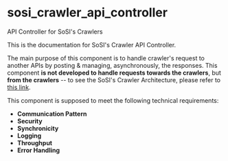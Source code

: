 # sosi_crawler_api_controller
API Controller for SoSI's Crawlers

This is the documentation for SoSI's Crawler API Controller.

The main purpose of this component is to handle crawler's request to another APIs by posting & managing, asynchronously, the responses. This component **is not developed to handle requests towards the crawlers**, but **from the crawlers** -- to see the SoSI's Crawler Architecture, please refer to [this link](https://github.com/leonidasnascimento/sosi_crawler_executor). 

This component is supposed to meet the following technical requirements:
 - **Communication Pattern**
 - **Security**
 - **Synchronicity** 
 - **Logging**
 - **Throughput** 
 - **Error Handling**
